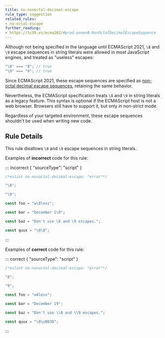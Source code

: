 ```yaml
---
title: no-nonoctal-decimal-escape
rule_type: suggestion
related_rules:
- no-octal-escape
further_reading:
- https://tc39.es/ecma262/#prod-annexB-NonOctalDecimalEscapeSequence
---
```






Although not being specified in the language until ECMAScript 2021, `\8` and `\9` escape sequences in string literals were allowed in most JavaScript engines, and treated as "useless" escapes:

```js
"\8" === "8"; // true
"\9" === "9"; // true
```

Since ECMAScript 2021, these escape sequences are specified as [non-octal decimal escape sequences](https://tc39.es/ecma262/#prod-annexB-NonOctalDecimalEscapeSequence), retaining the same behavior.

Nevertheless, the ECMAScript specification treats `\8` and `\9` in string literals as a legacy feature. This syntax is optional if the ECMAScript host is not a web browser. Browsers still have to support it, but only in non-strict mode.

Regardless of your targeted environment, these escape sequences shouldn't be used when writing new code.

## Rule Details

This rule disallows `\8` and `\9` escape sequences in string literals.

Examples of **incorrect** code for this rule:

::: incorrect { "sourceType": "script" }

```js
/*eslint no-nonoctal-decimal-escape: "error"*/

"\8";

"\9";

const foo = "w\8less";

const bar = "December 1\9";

const baz = "Don't use \8 and \9 escapes.";

const quux = "\0\8";
```

:::

Examples of **correct** code for this rule:

::: correct { "sourceType": "script" }

```js
/*eslint no-nonoctal-decimal-escape: "error"*/

"8";

"9";

const foo = "w8less";

const bar = "December 19";

const baz = "Don't use \\8 and \\9 escapes.";

const quux = "\0\u0038";
```

:::

